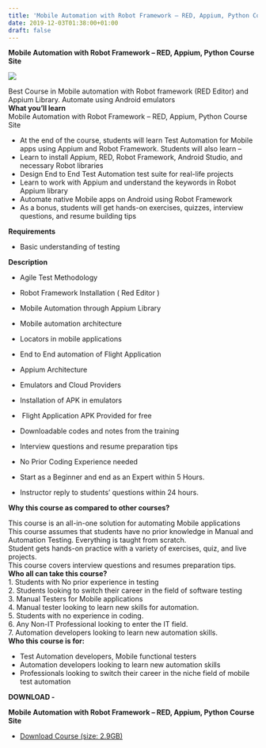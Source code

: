 ```yaml
---
title: 'Mobile Automation with Robot Framework – RED, Appium, Python Course Site'
date: 2019-12-03T01:38:00+01:00
draft: false
---
```


**Mobile Automation with Robot Framework – RED, Appium, Python Course Site**  

[![](https://1.bp.blogspot.com/-N760hbsg3y4/XeWuFEBj4XI/AAAAAAAABqQ/QXWwNvVHlNEmBVvH-BIFK9gd6fGvS30kACNcBGAsYHQ/s400/Mobile-Automation-with-Robot-Framework-RED-Appium-Python-Course-Site.jpg)](https://1.bp.blogspot.com/-N760hbsg3y4/XeWuFEBj4XI/AAAAAAAABqQ/QXWwNvVHlNEmBVvH-BIFK9gd6fGvS30kACNcBGAsYHQ/s1600/Mobile-Automation-with-Robot-Framework-RED-Appium-Python-Course-Site.jpg)

Best Course in Mobile automation with Robot framework (RED Editor) and Appium Library. Automate using Android emulators  
**What you’ll learn**  
Mobile Automation with Robot Framework – RED, Appium, Python Course Site  
  

*   At the end of the course, students will learn Test Automation for Mobile apps using Appium and Robot Framework. Students will also learn –
*   Learn to install Appium, RED, Robot Framework, Android Studio, and necessary Robot libraries
*   Design End to End Test Automation test suite for real-life projects
*   Learn to work with Appium and understand the keywords in Robot Appium library
*   Automate native Mobile apps on Android using Robot Framework
*   As a bonus, students will get hands-on exercises, quizzes, interview questions, and resume building tips

  
**Requirements**  
  

*   Basic understanding of testing

  
**Description**  
  

*   Agile Test Methodology
*   Robot Framework Installation ( Red Editor )
*   Mobile Automation through Appium Library
*   Mobile automation architecture
*   Locators in mobile applications
*   End to End automation of Flight Application
*   Appium Architecture
*   Emulators and Cloud Providers
*   Installation of APK in emulators
*    Flight Application APK Provided for free
*   Downloadable codes and notes from the training
*   Interview questions and resume preparation tips
*   No Prior Coding Experience needed

  
  

*   Start as a Beginner and end as an Expert within 5 Hours.
*   Instructor reply to students’ questions within 24 hours.

  
**Why this course as compared to other courses?**  
  
This course is an all-in-one solution for automating Mobile applications  
This course assumes that students have no prior knowledge in Manual and Automation Testing. Everything is taught from scratch.  
Student gets hands-on practice with a variety of exercises, quiz, and live projects.  
This course covers interview questions and resumes preparation tips.  
**Who all can take this course?**  
1\. Students with No prior experience in testing  
2\. Students looking to switch their career in the field of software testing  
3\. Manual Testers for Mobile applications  
4\. Manual tester looking to learn new skills for automation.  
5\. Students with no experience in coding.  
6\. Any Non-IT Professional looking to enter the IT field.  
7\. Automation developers looking to learn new automation skills.  
**Who this course is for:**  
  

*   Test Automation developers, Mobile functional testers
*   Automation developers looking to learn new automation skills
*   Professionals looking to switch their career in the niche field of mobile test automation

**DOWNLOAD -**

**Mobile Automation with Robot Framework – RED, Appium, Python Course Site**

  

*   [Download Course (size: 2.9GB)](https://zagred.com/uEYLO)